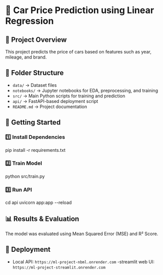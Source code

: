 # 🚗 Car Price Prediction using Linear Regression

## 📌 Project Overview
This project predicts the price of cars based on features such as year, mileage, and brand.

## 📂 Folder Structure
- `data/` → Dataset files
- `notebooks/` → Jupyter notebooks for EDA, preprocessing, and training
- `src/` → Main Python scripts for training and prediction
- `api/` → FastAPI-based deployment script
- `README.md` → Project documentation

## 🚀 Getting Started
### 1️⃣ Install Dependencies

pip install -r requirements.txt


### 2️⃣ Train Model
python src/train.py


### 3️⃣ Run API
cd api uvicorn app:app --reload


## 📊 Results & Evaluation
The model was evaluated using Mean Squared Error (MSE) and R² Score.

## 🔗 Deployment
- Local API: `https://ml-project-nbml.onrender.com`
-streamlit web UI: `https://ml-project-streamlit.onrender.com`
